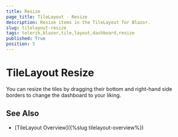 ```yaml
---
title: Resize
page_title: TileLayout - Resize
description: Resize items in the TileLayout for Blazor.
slug: tilelayout-resize
tags: telerik,blazor,tile,layout,dashboard,resize
published: True
position: 5
---
```


# TileLayout Resize

You can resize the tiles by dragging their bottom and right-hand side borders to change the dashboard to your liking.


## See Also

  * [TileLayout Overview]({%slug tilelayout-overview%})
